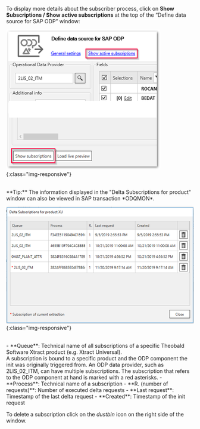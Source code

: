 To display more details about the subscriber process, click on **Show Subscriptions / Show active subscriptions** at the top of the  “Define data source for SAP ODP” window:
<br/>

![ODP Subscriber](/img/content/odp/odp-settings-subscriptions.png){:class="img-responsive"}

<br/>
**Tip:** The information displayed in the "Delta Subscriptions for product" window can also be viewed in SAP transaction *ODQMON*.  
<br/>

![ODP Subscriber](/img/content/odp/odp-settings-02.png){:class="img-responsive"}

<br/>
- **Queue**: Technical name of all subscriptions of a specific Theobald Software Xtract product (e.g. Xtract Universal).<br>
A subscription is bound to a specific product and the ODP component the init was originally triggered from. An ODP data provider, such as 2LIS_02_ITM, can have multiple subscriptions. The subscription that refers to the ODP component at hand is marked with a red asterisks.
- **Process**: Technical name of a subscription
- **R. (number of requests)**: Number of executed delta requests
- **Last request**: Timestamp of the last delta request
- **Created**: Timestamp of the init request

To delete a subscription click on the *dustbin* icon on the right side of the window.

